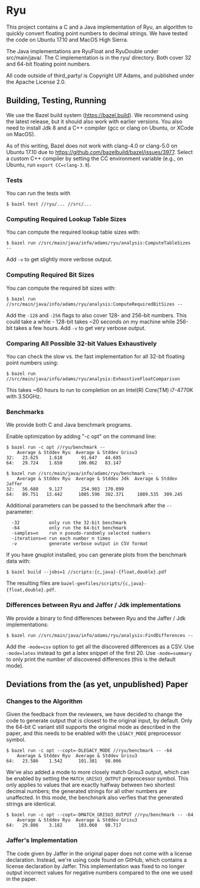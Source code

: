 # Ryu

This project contains a C and a Java implementation of Ryu, an algorithm to
quickly convert floating point numbers to decimal strings. We have tested the
code on Ubuntu 17.10 and MacOS High Sierra.

The Java implementations are RyuFloat and RyuDouble under src/main/java/. The
C implementation is in the ryu/ directory. Both cover 32 and 64-bit floating
point numbers.

All code outside of third_party/ is Copyright Ulf Adams, and published under the
Apache License 2.0.

## Building, Testing, Running

We use the Bazel build system (https://bazel.build). We recommend using the
latest release, but it should also work with earlier versions. You also need
to install Jdk 8 and a C++ compiler (gcc or clang on Ubuntu, or XCode on
MacOS).

As of this writing, Bazel does not work with clang-4.0 or clang-5.0 on Ubuntu
17.10 due to https://github.com/bazelbuild/bazel/issues/3977. Select a custom
C++ compiler by setting the CC environment variable (e.g., on Ubuntu, run
`export CC=clang-3.9`).

### Tests
You can run the tests with
```
$ bazel test //ryu/... //src/...
```

### Computing Required Lookup Table Sizes
You can compute the required lookup table sizes with:
```
$ bazel run //src/main/java/info/adams/ryu/analysis:ComputeTableSizes --
```

Add `-v` to get slightly more verbose output.

### Computing Required Bit Sizes
You can compute the required bit sizes with:
```
$ bazel run //src/main/java/info/adams/ryu/analysis:ComputeRequiredBitSizes --
```

Add the `-128` and `-256` flags to also cover 128- and 256-bit numbers. This
could take a while - 128-bit takes ~20 seconds on my machine while 256-bit takes
a few hours. Add `-v` to get very verbose output.

### Comparing All Possible 32-bit Values Exhaustively
You can check the slow vs. the fast implementation for all 32-bit floating point
numbers using:
```
$ bazel run //src/main/java/info/adams/ryu/analysis:ExhaustiveFloatComparison
```

This takes ~60 hours to run to completion on an
Intel(R) Core(TM) i7-4770K with 3.50GHz.

### Benchmarks
We provide both C and Java benchmark programs.

Enable optimization by adding "-c opt" on the command line:
```
$ bazel run -c opt //ryu/benchmark --
    Average & Stddev Ryu  Average & Stddev Grisu3
32:   23.625    1.618       91.647   44.685
64:   29.724    1.650      100.062   83.147

$ bazel run //src/main/java/info/adams/ryu/benchmark --
    Average & Stddev Ryu  Average & Stddev Jdk  Average & Stddev Jaffer
32:   56.680    9.127       254.903  170.099
64:   89.751   13.442      1085.596  302.371     1089.535  309.245
```

Additional parameters can be passed to the benchmark after the `--` parameter:
```
  -32           only run the 32-bit benchmark
  -64           only run the 64-bit benchmark
  -samples=n    run n pseudo-randomly selected numbers
  -iterations=n run each number n times
  -v            generate verbose output in CSV format
```

If you have gnuplot installed, you can generate plots from the benchmark data
with:
```
$ bazel build --jobs=1 //scripts:{c,java}-{float,double}.pdf
```

The resulting files are `bazel-genfiles/scripts/{c,java}-{float,double}.pdf`.

### Differences between Ryu and Jaffer / Jdk implementations
We provide a binary to find differences between Ryu and the Jaffer / Jdk
implementations:
```
$ bazel run //src/main/java/info/adams/ryu/analysis:FindDifferences --
```

Add the `-mode=csv` option to get all the discovered differences as a CSV. Use
`-mode=latex` instead to get a latex snippet of the first 20. Use
`-mode=summary` to only print the number of discovered differences (this is the
default mode).

## Deviations from the (as yet, unpublished) Paper

### Changes to the Algorithm
Given the feedback from the reviewers, we have decided to change the code to
generate output that is closest to the original input, by default. Only the
64-bit C variant still supports the original mode as described in the paper,
and this needs to be enabled with the `LEGACY_MODE` preprocessor symbol.

```
$ bazel run -c opt --copt=-DLEGACY_MODE //ryu/benchmark -- -64
    Average & Stddev Ryu  Average & Stddev Grisu3
64:   23.586    1.542      101.381   98.006
```

We've also added a mode to more closely match Grisu3 output, which can be
enabled by setting the `MATCH_GRISU3_OUTPUT` preprocessor symbol. This only
applies to values that are exactly halfway between two shortest decimal numbers;
the generated strings for all other numbers are unaffected. In this mode, the
benchmark also verfies that the generated strings are identical.
```
$ bazel run -c opt --copt=-DMATCH_GRISU3_OUTPUT //ryu/benchmark -- -64
    Average & Stddev Ryu  Average & Stddev Grisu3
64:   29.806    3.182      103.060   98.717
```

### Jaffer's Implementation
The code given by Jaffer in the original paper does not come with a license
declaration. Instead, we're using code found on GitHub, which contains a license
declaration by Jaffer. This implementation was fixed to no longer output
incorrect values for negative numbers compared to the one we used in the paper.
